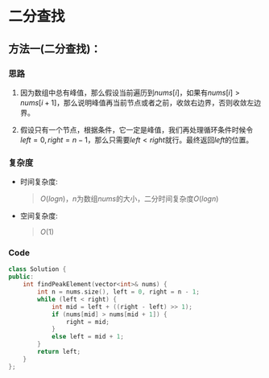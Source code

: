 # 二分查找
## 方法一(二分查找)：
### 思路
1. 因为数组中总有峰值，那么假设当前遍历到$nums[i]$，如果有$nums[i]>nums[i+1]$，那么说明峰值再当前节点或者之前，收敛右边界，否则收敛左边界。

2. 假设只有一个节点，根据条件，它一定是峰值，我们再处理循环条件时候令$left=0,right=n-1$，那么只需要$left<right$就行。最终返回$left$的位置。
### 复杂度
- 时间复杂度:
  > $O(logn)$，$n$为数组$nums$的大小，二分时间复杂度$O(logn)$
- 空间复杂度:
  > $O(1)$

### Code
```C++ []
class Solution {
public:
    int findPeakElement(vector<int>& nums) {
        int n = nums.size(), left = 0, right = n - 1;
        while (left < right) {
            int mid = left + ((right - left) >> 1);
            if (nums[mid] > nums[mid + 1]) {
                right = mid;
            }
            else left = mid + 1;
        }
        return left;
    }
};
```